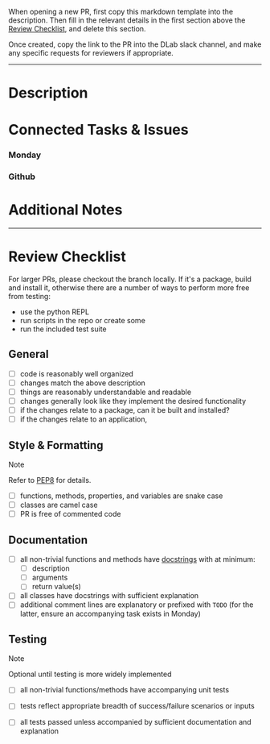 When opening a new PR, first copy this markdown template into the description. Then fill in the relevant details in the first section above the [Review Checklist](#review-checklist), and delete this section.

Once created, copy the link to the PR into the DLab slack channel, and make any specific requests for reviewers if appropriate.

----------

# Description

# Connected Tasks & Issues
### Monday
### Github

# Additional Notes

----------
# Review Checklist

For larger PRs, please checkout the branch locally. If it's a package, build and install it, otherwise there are a number of ways to perform more free from testing:
- use the python REPL
- run scripts in the repo or create some
- run the included test suite


## General
- [ ] code is reasonably well organized
- [ ] changes match the above description
- [ ] things are reasonably understandable and readable
- [ ] changes generally look like they implement the desired functionality
- [ ] if the changes relate to a package, can it be built and installed?
- [ ] if the changes relate to an application, 

## Style & Formatting
> [!NOTE]
> Refer to [PEP8](https://peps.python.org/pep-0008/) for details.
- [ ] functions, methods, properties, and variables are snake case
- [ ] classes are camel case
- [ ] PR is free of commented code

## Documentation
- [ ] all non-trivial functions and methods have [docstrings](https://peps.python.org/pep-0257/) with at minimum:
  - [ ] description
  - [ ] arguments
  - [ ] return value(s)
- [ ] all classes have docstrings with sufficient explanation
- [ ] additional comment lines are explanatory or prefixed with `TODO` (for the latter, ensure an accompanying task exists in Monday)

## Testing
> [!NOTE]
> Optional until testing is more widely implemented
- [ ] all non-trivial functions/methods have accompanying unit tests
- [ ] tests reflect appropriate breadth of success/failure scenarios or inputs
- [ ] all tests passed unless accompanied by sufficient documentation and explanation

